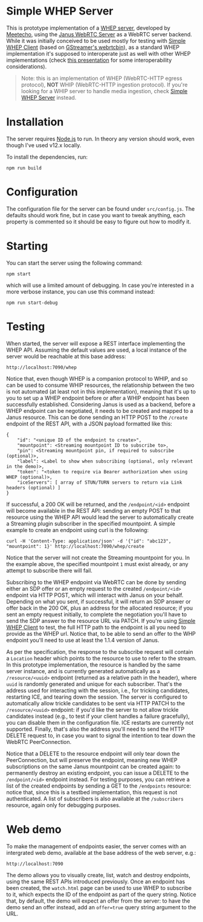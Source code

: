 Simple WHEP Server
==================

This is prototype implementation of a [WHEP server](https://www.ietf.org/archive/id/draft-ietf-wish-whep-01.html), developed by [Meetecho](https://www.meetecho.com), using the [Janus WebRTC Server](https://github.com/meetecho/janus-gateway/) as a WebRTC server backend. While it was initially conceived to be used mostly for testing with [Simple WHEP Client](https://github.com/meetecho/simple-whep-client) (based on [GStreamer's webrtcbin](https://gstreamer.freedesktop.org/documentation/webrtc/index.html)), as a standard WHEP implementation it's supposed to interoperate just as well with other WHEP implementations (check [this presentation](https://github.com/IETF-Hackathon/ietf112-project-presentations/blob/main/ietf112-hackathon-whep.pdf) for some interoperability considerations).

> Note: this is an implementation of WHEP (WebRTC-HTTP egress protocol), **NOT** WHIP (WebRTC-HTTP ingestion protocol). If you're looking for a WHIP server to handle media ingestion, check [Simple WHEP Server](https://github.com/meetecho/simple-whip-server) instead.

# Installation

The server requires [Node.js](https://nodejs.org/) to run. In theory any version should work, even though I've used v12.x locally.

To install the dependencies, run:

	npm run build

# Configuration

The configuration file for the server can be found under `src/config.js`. The defaults should work fine, but in case you want to tweak anything, each property is commented so it should be easy to figure out how to modify it.

# Starting

You can start the server using the following command:

	npm start

which will use a limited amount of debugging. In case you're interested in a more verbose instance, you can use this command instead:

	npm run start-debug

# Testing

When started, the server will expose a REST interface implementing the WHEP API. Assuming the default values are used, a local instance of the server would be reachable at this base address:

	http://localhost:7090/whep

Notice that, even though WHEP is a companion protocol to WHIP, and so can be used to consume WHIP resources, the relationship between the two is not automated (at least not in this implementation), meaning that it's up to you to set up a WHEP endpoint before or after a WHIP endpoint has been successfully established. Considering Janus is used as a backend, before a WHEP endpoint can be negotiated, it needs to be created and mapped to a Janus resource. This can be done sending an HTTP POST to the `/create` endpoint of the REST API, with a JSON payload formatted like this:

```
{
	"id": "<unique ID of the endpoint to create>",
	"mountpoint": <Streaming mountpoint ID to subscribe to>,
	"pin": <Streaming mountpoint pin, if required to subscribe (optional)>,
	"label": <Label to show when subscribing (optional, only relevant in the demo)>,
	"token": "<token to require via Bearer authorization when using WHEP (optional)>,
	"iceServers": [ array of STUN/TURN servers to return via Link headers (optional) ]
}
```

If successful, a 200 OK will be returned, and the `/endpoint/<id>` endpoint will become available in the REST API: sending an empty POST to that resource using the WHEP API would lead the server to automatically create a Streaming plugin subscriber in the specified mountpoint. A simple example to create an endpoint using curl is the following:

	curl -H 'Content-Type: application/json' -d '{"id": "abc123", "mountpoint": 1}' http://localhost:7090/whep/create

Notice that the server will not create the Streaming mountpoint for you. In the example above, the specified mountpoint `1` must exist already, or any attempt to subscribe there will fail.

Subscribing to the WHEP endpoint via WebRTC can be done by sending either an SDP offer or an empty request to the created `/endpoint/<id>` endpoint via HTTP POST, which will interact with Janus on your behalf. Depending on what you sent, if successful, it will return an SDP answer or offer back in the 200 OK, plus an address for the allocated resource; if you sent an empty request initially, to complete the negotiation you'll have to send the SDP answer to the resource URL via PATCH. If you're using [Simple WHEP Client](https://github.com/meetecho/simple-whep-client) to test, the full HTTP path to the endpoint is all you need to provide as the WHEP url. Notice that, to be able to send an offer to the WHP endpoint you'll need to use at least the 1.1.4 version of Janus.

As per the specification, the response to the subscribe request will contain a `Location` header which points to the resource to use to refer to the stream. In this prototype implementation, the resource is handled by the same server instance, and is currently generated automatically as a `/resource/<uuid>` endpoint (returned as a relative path in the header), where `uuid` is randomly generated and unique for each subscriber. That's the address used for interacting with the session, i.e., for tricking candidates, restarting ICE, and tearing down the session. The server is configured to automatically allow trickle candidates to be sent via HTTP PATCH to the `/resource/<uuid>` endpoint: if you'd like the server to not allow trickle candidates instead (e.g., to test if your client handles a failure gracefully), you can disable them in the configuration file. ICE restarts are currently not supported. Finally, that's also the address you'll need to send the HTTP DELETE request to, in case you want to signal the intention to tear down the WebRTC PeerConnection.

Notice that a DELETE to the resource endpoint will only tear down the PeerConnection, but will preserve the endpoint, meaning new WHEP subscriptions on the same Janus mountpoint can be created again: to permanently destroy an existing endpoint, you can issue a DELETE to the `/endpoint/<id>` endpoint instead. For testing purposes, you can retrieve a list of the created endpoints by sending a GET to the `/endpoints` resource: notice that, since this is a testbed implementation, this request is not authenticated. A list of subscribers is also available at the `/subscribers` resource, again only for debugging purposes.

# Web demo

To make the management of endpoints easier, the server comes with an intergrated web demo, available at the base address of the web server, e.g.:

	http://localhost:7090

The demo allows you to visually create, list, watch and destroy endpoints, using the same REST APIs introduced previously. Once an endpoint has been created, the `watch.html` page can be used to use WHEP to subscribe to it, which expects the ID of the endpoint as part of the query string. Notice that, by default, the demo will expect an offer from the server: to have the demo send an offer instead, add an `offer=true` query string argument to the URL.
